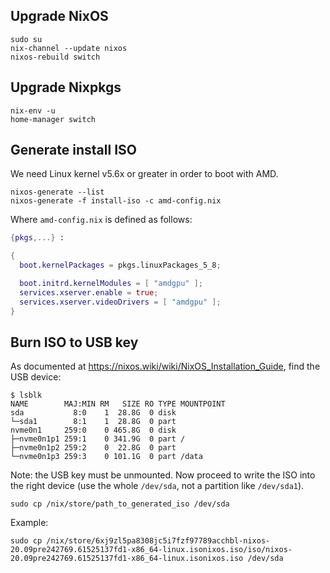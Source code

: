 ## Upgrade NixOS

```shell
sudo su
nix-channel --update nixos
nixos-rebuild switch
```

## Upgrade Nixpkgs

```shell
nix-env -u
home-manager switch
```

## Generate install ISO

We need Linux kernel v5.6x or greater in order to boot with AMD.

```shell
nixos-generate --list
nixos-generate -f install-iso -c amd-config.nix
```

Where `amd-config.nix` is defined as follows:

```nix
{pkgs,...} :

{
  boot.kernelPackages = pkgs.linuxPackages_5_8;

  boot.initrd.kernelModules = [ "amdgpu" ];
  services.xserver.enable = true;
  services.xserver.videoDrivers = [ "amdgpu" ];
}
```

## Burn ISO to USB key

As documented at https://nixos.wiki/wiki/NixOS_Installation_Guide, find the USB device:

```shell
$ lsblk
NAME        MAJ:MIN RM   SIZE RO TYPE MOUNTPOINT
sda           8:0    1  28.8G  0 disk
└─sda1        8:1    1  28.8G  0 part
nvme0n1     259:0    0 465.8G  0 disk
├─nvme0n1p1 259:1    0 341.9G  0 part /
├─nvme0n1p2 259:2    0  22.8G  0 part
└─nvme0n1p3 259:3    0 101.1G  0 part /data
```

Note: the USB key must be unmounted. Now proceed to write the ISO into the right device (use the whole `/dev/sda`, not a partition like `/dev/sda1`).

```shell
sudo cp /nix/store/path_to_generated_iso /dev/sda
```

Example:

```shell
sudo cp /nix/store/6xj9zl5pa8308jc5i7fzf97789acchbl-nixos-20.09pre242769.61525137fd1-x86_64-linux.isonixos.iso/iso/nixos-20.09pre242769.61525137fd1-x86_64-linux.isonixos.iso /dev/sda
```
